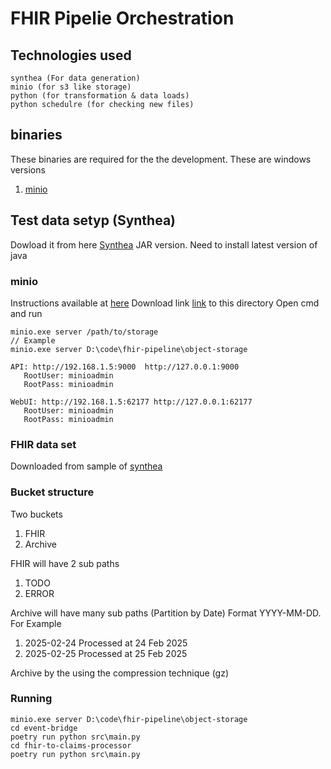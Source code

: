 # FHIR Pipelie Orchestration

## Technologies used
    synthea (For data generation)
    minio (for s3 like storage)
    python (for transformation & data loads)
    python schedulre (for checking new files)

## binaries
These binaries are required for the the development. These are windows versions
1. [minio]()

## Test data setyp (Synthea)
Dowload it from here [Synthea](https://github.com/synthetichealth/synthea/wiki/Basic-Setup-and-Running) JAR version.
Need to install latest version of java

### minio
Instructions available at [here]("https://min.io/docs/minio/windows/index.html")
Download link [link](https://dl.min.io/server/minio/release/windows-amd64/minio.exe) to this directory
Open cmd and run
```
minio.exe server /path/to/storage
// Example
minio.exe server D:\code\fhir-pipeline\object-storage
```

```
API: http://192.168.1.5:9000  http://127.0.0.1:9000
   RootUser: minioadmin
   RootPass: minioadmin

WebUI: http://192.168.1.5:62177 http://127.0.0.1:62177
   RootUser: minioadmin
   RootPass: minioadmin
```
### FHIR data set
Downloaded from sample of [synthea]("https://synthea.mitre.org/downloads")

### Bucket structure
Two buckets
1. FHIR
2. Archive

FHIR will have 2 sub paths
1. TODO
2. ERROR

Archive will have many sub paths (Partition by Date) Format YYYY-MM-DD. For Example
1. 2025-02-24 Processed at 24 Feb 2025
2. 2025-02-25 Processed at 25 Feb 2025

Archive by the using the compression technique (gz)


### Running
```
minio.exe server D:\code\fhir-pipeline\object-storage
cd event-bridge
poetry run python src\main.py
cd fhir-to-claims-processor
poetry run python src\main.py
```
